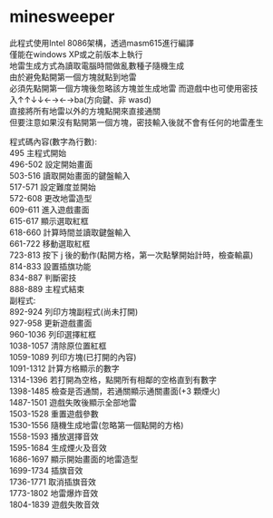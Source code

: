 # minesweeper
此程式使用Intel 8086架構，透過masm615進行編譯  
僅能在windows XP或之前版本上執行  
地雷生成方式為讀取電腦時間做亂數種子隨機生成  
由於避免點開第一個方塊就點到地雷  
必須先點開第一個方塊後忽略該方塊並生成地雷
而遊戲中也可使用密技  
入↑↑↓↓←→←→ba(方向鍵、非 wasd)  
直接將所有地雷以外的方塊點開來直接通關  
但要注意如果沒有點開第一個方塊，密技輸入後就不會有任何的地雷產生

程式碼內容(數字為行數):  
495 主程式開始  
496-502 設定開始畫面  
503-516 讀取開始畫面的鍵盤輸入  
517-571 設定難度並開始  
572-608 更改地雷造型  
609-611 進入遊戲畫面  
615-617 顯示選取紅框  
618-660 計算時間並讀取鍵盤輸入  
661-722 移動選取紅框  
723-813 按下 j 後的動作(點開方格，第一次點擊開始計時，檢查輸贏)  
814-833 設置插旗功能  
834-887 判斷密技  
888-889 主程式結束  
副程式:  
892-924 列印方塊副程式(尚未打開)  
927-958 更新遊戲畫面  
960-1036 列印選擇紅框  
1038-1057 清除原位置紅框  
1059-1089 列印方塊(已打開的內容)  
1091-1312 計算方格顯示的數字  
1314-1396 若打開為空格，點開所有相鄰的空格直到有數字  
1398-1485 檢查是否通關，若通關顯示通關畫面(+3 顆煙火)  
1487-1501 遊戲失敗後顯示全部地雷  
1503-1528 重置遊戲參數  
1530-1556 隨機生成地雷(忽略第一個點開的方格)  
1558-1593 播放選擇音效  
1595-1684 生成煙火及音效  
1686-1697 顯示開始畫面的地雷造型  
1699-1734 插旗音效  
1736-1771 取消插旗音效  
1773-1802 地雷爆炸音效  
1804-1839 遊戲失敗音效  
